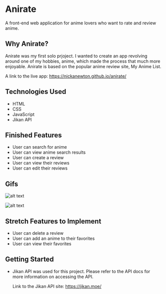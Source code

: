 # Anirate

A front-end web application for anime lovers who want to rate and review anime.
## Why Anirate?
Anirate was my first solo prjoject. I wanted to create an app revolving around one of my hobbies, anime, which made the process that much more enjoyable. Anirate is based on the popular anime review site, My Anime List.

A link to the live app:
https://nickanewton.github.io/anirate/

## Technologies Used
- HTML
- CSS
- JavaScript
- Jikan API

## Finished Features
- User can search for anime
- User can view anime search results
- User can create a review
- User can view their reviews
- User can edit their reviews

## Gifs
![alt text](https://nickanewton.github.io/anirate/images/anirateSearch.gif "Search Feature")

![alt text](https://nickanewton.github.io/anirate/images/anirateReview.gif "Review Feature")

## Stretch Features to Implement
- User can delete a review
- User can add an anime to their favorites
- User can view their favorites

## Getting Started
- Jikan API was used for this project. Please refer to the API docs for more information on accessing the API.

  Link to the Jikan API site: https://jikan.moe/
